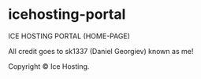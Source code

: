 # icehosting-portal


ICE HOSTING  PORTAL (HOME-PAGE)

All credit goes to sk1337 (Daniel Georgiev) known as me!


Copyright
 © Ice Hosting.

